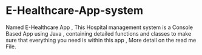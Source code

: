 # E-Healthcare-App-system
Named E-Healthcare App , This Hospital management system is a Console Based App using Java , containing detailed functions and classes to make sure that everything you need is within this app , More detail on the read me File.
